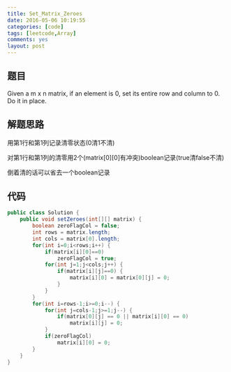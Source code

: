 ```yaml
---
title: Set_Matrix_Zeroes
date: 2016-05-06 10:19:55
categories: [code]
tags: [leetcode,Array]
comments: yes
layout: post
---
```


## 题目

Given a m x n matrix, if an element is 0, set its entire row and column to 0. Do it in place.

## 解题思路

用第1行和第1列记录清零状态(0清1不清)

对第1行和第1列的清零用2个(matrix[0][0]有冲突)boolean记录(true清false不清)

倒着清的话可以省去一个boolean记录

## 代码

```java
public class Solution {
    public void setZeroes(int[][] matrix) {
        boolean zeroFlagCol = false;
        int rows = matrix.length;
        int cols = matrix[0].length;
        for(int i=0;i<rows;i++) {
            if(matrix[i][0]==0) 
                zeroFlagCol = true;
            for(int j=1;j<cols;j++) {
                if(matrix[i][j]==0) {
                    matrix[i][0] = matrix[0][j] = 0;
                }
            }
        }
        for(int i=rows-1;i>=0;i--) {
            for(int j=cols-1;j>=1;j--) {
                if(matrix[0][j] == 0 || matrix[i][0] == 0)
                    matrix[i][j] = 0;
            }
            if(zeroFlagCol)
                matrix[i][0] = 0;
        }
    }
}
```